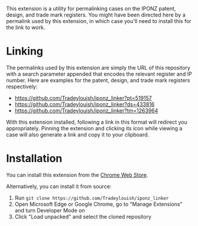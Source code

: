 This extension is a utility for permalinking cases on the IPONZ patent, design, and trade mark registers. You might have been directed here by a permalink used by this extension, in which case you'll need to install this for the link to work. 

# Linking
The permalinks used by this extension are simply the URL of this repository with a search parameter appended that encodes the relevant register and IP number. 
Here are examples for the patent, design, and trade mark registers respectively:
* https://github.com/Tradeylouish/iponz_linker?pt=519157
* https://github.com/Tradeylouish/iponz_linker?ds=433816
* https://github.com/Tradeylouish/iponz_linker?tm=1263964

With this extension installed, following a link in this format will redirect you appropriately. Pinning the extension and clicking its icon while viewing a case will also generate a link and copy it to your clipboard.

# Installation
You can install this extension from the [Chrome Web Store](https://chromewebstore.google.com/detail/iponz-linker/ekoaiaoikoakfaddefogbojeokkehngk).

Alternatively, you can install it from source:
1. Run ```git clone https://github.com/Tradeylouish/iponz_linker```
2. Open Microsoft Edge or Google Chrome, go to "Manage Extensions" and turn Developer Mode on
3. Click "Load unpacked" and select the cloned repository
